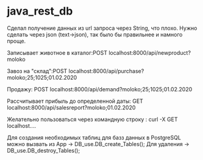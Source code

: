 # java_rest_db

Сделал получение данных из url запроса через String, что плохо. Нужно сделать через json (text->json), так было бы правильнее и намного проще.

Записывает животное в каталог:POST localhost:8000/api/newproduct?moloko

Завоз на "склад":POST localhost:8000/api/purchase?moloko;25;1025;01.02.2020

Продажу: POST localhost:8000/api/demand?moloko;25;1025;01.02.2020

Рассчитывает прибыль до определенной даты: GET localhost:8000/api/salesreport?moloko;01.02.2020

Желательно пользоваться через командную строку : curl -X GET localhost....

 Для создания необходимых таблиц для базз данных в PostgreSQL можно вызвать из App -> DB_use.DB_create_Tables();
 Для удаления -> DB_use.DB_destroy_Tables();
 
 
